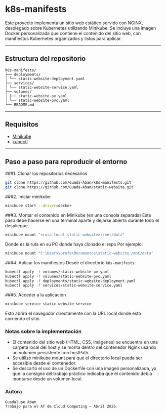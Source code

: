 # k8s-manifests


Este proyecto implementa un sitio web estático servido con NGINX, desplegado sobre Kubernetes utilizando Minikube. 
Se incluye una imagen Docker personalizada que contiene el contenido del sitio web, con manifiestos Kubernetes organizados y listos para aplicar.

---

##  Estructura del repositorio

```
k8s-manifests/
├── deployments/
│ └── static-website-deployment.yaml
├── services/
│ └── static-website-service.yaml
├── volumes/
│ ├── static-website-pv.yaml
│ └── static-website-pvc.yaml
└── README.md
```

---

##  Requisitos

- [Minikube](https://minikube.sigs.k8s.io/docs/start/)
- [kubectl](https://kubernetes.io/docs/tasks/tools/)


---

##  Paso a paso para reproducir el entorno

###1. Clonar los repositorios necesarios

```bash
git clone https://github.com/Guada-Aban/k8s-manifests.git
git clone https://github.com/Guada-Aban/static-website.git
```

###2. Iniciar minikube

```bash
minikube start --driver=docker
```

###3. Montar el contenido en Minikube (en una consola separada)
Este paso debe hacerse en una terminal aparte y dejarse abierta durante todo el despliegue.
```bash
minikube mount "<ruta-local-static-website>:/mnt/data"
```
Donde <ruta-local-static-website> es la ruta en su PC donde haya clonado el repo
Por ejemplo:

```bash
minikube mount "C:\Users\profe\Documentos\static-website:/mnt/data"
```

###4. Aplicar los manifiestos
Desde el directorio `k8s-manifests`:

```bash
kubectl apply -f volumes/static-website-pv.yaml
kubectl apply -f volumes/static-website-pvc.yaml
kubectl apply -f deployments/static-website-deployment.yaml
kubectl apply -f services/static-website-service.yaml
```

###5. Acceder a la aplicacion

```bash
minikube service static-website-service
```
Esto abrirá el navegador directamente con la URL local donde está corriendo el sitio.

### Notas sobre la implementación
- El contenido del sitio web (HTML, CSS, imágenes) se encuentra en una carpeta local del host y se monta dentro del contenedor Nginx usando un volumen persistente con hostPath.
- Se utilizó minikube mount para que el directorio local pueda ser accesible desde el contenedor:
- Se descartó el uso de un Dockerfile con una imagen personalizada, ya que la consigna del trabajo práctico indicaba que el contenido debía montarse desde un volumen local.

 ### Autora
    Guadalupe Aban
    Trabajo para el AT de Cloud Computing – Abril 2025.





